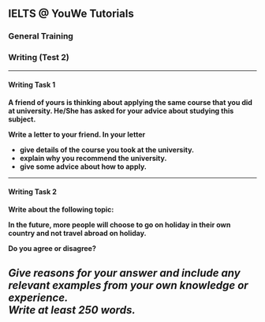 ## IELTS @ YouWe Tutorials
### General Training

### Writing (Test 2)

---

#### Writing Task 1

**A friend of yours is thinking about applying the same course that you did at university. He/She has asked for your advice about studying this subject.**    

**Write a letter to your friend. In your letter**  
- **give details of the course you took at the university.**
- **explain why you recommend the university.**
- **give some advice about how to apply.**  


---

#### Writing Task 2  

**Write about the following topic:**    

**In the future, more people will choose to go on holiday in their own country and not travel abroad on holiday.**

**Do you agree or disagree?**  

*Give reasons for your answer and include any relevant examples from your own knowledge or experience.*  
*Write at least 250 words.*  
---
